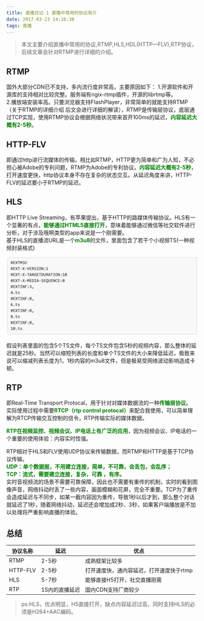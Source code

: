 ```yaml
---
title: 直播日记-1 直播中常用的协议简介
date: 2017-03-23 14:16:38
tags: 直播
---
```


>本文主要介绍直播中常用的协议,RTMP,HLS,HDL(HTTP—FLV),RTP协议，后续文章会针对RTMP进行详细的介绍。

## RTMP
国外大部分CDN已不支持，多内流行度非常高，主要原因如下：
1.开源软件和开源库的支持相对比较完整。服务端有ngix-rtmp插件，开源的librtmp等。<br>
2.播放端安装率高。只要浏览器支持FlashPlayer，非常简单的就能支持RTMP（关于RTMP的详细介绍 后文会进行详细的解读），RTMP是传输层协议，底层通过TCP实现，使用RTMP协议会根据网络状况带来首开100ms的延迟，<font color = 'green'>**内容延迟大概有2-5秒**</font>。<br>

## HTTP-FLV
即通过http进行流媒体的传输。相比如RTMP，HTTP更为简单和广为人知，不必担心被Adobe的专利问题，RTMP为Adobe的专利协议。<font color = 'green'>**内容延迟大概有2-5秒**</font>，打开速度更快，http协议本身不存在复杂的状态交互。从延迟角度来讲，HTTP-FLV的延迟要小于RTMP的延迟。

## HLS
即HTTP Live Streaming，有苹果提出，基于HTTP的路媒体传输协议。HLS有一个显著的有点，<font color = 'green'>**能够通过HTML5直接打开**</font>，意味着能够通过微信等社交软件进行分析，对于涉及哦啊类型的app来说是一个刚需要。
<br>
基于HLS的直播流URL是一个<font color = 'green'>**m3u8**</font>的文件，里面包含了若干个小视频TS(一种视频封装格式)<br>

![Atl text](https://github.com/jackytianhappy/ImgSource/blob/master/m3u8%20ts.jpg?raw=true)

假设列表里面的包含5个TS文件，每个TS文件包含5秒的视频内容，那么整体的延迟就是25秒。当然可以缩短列表的长度和单个TS文件的大小来降低延迟，极致来说可以缩减列表长度为1，1秒内容的m3u8文件，但是极易受网络波动影响造成卡顿。

## RTP
即Real-Time Transport Protocal，用于针对对媒体数据流的一种<font color = 'green'>**传输层协议**</font>。<br>
实际使用过程中需要<font color = 'green'>**RTCP（rtp control protocal）**</font>来配合我使用，可以简单理解为RTCP传输交互控制的信令，RTP传输实际的媒体数据。<br>

<font color = 'green'>**RTP在视频监控、视频会议、IP电话上有广泛的应用**</font>，因为视频会议、IP电话的一个重要的使用体验：内容实时性强。

RTP相对于HLS和FLV使用UDP协议来传输数据，而RTMP和HTTP是基于TCP协议传输。<br>
<font color = 'green'>**UDP：单个数据报，不用建立连接，简单，不可靠，会丢包，会乱序；<br>
TCP：流式，需要建立连接，复杂，可靠 ，有序。**</font>
<br>
实时音视频流的场景不需要可靠保障，因此也不需要有重传的机制，实时的看到图像声音，网络抖动时丢了一些内容，画面模糊和花屏，完全不重要。TCP为了重传会造成延迟与不同步，如某一截内容因为重传，导致1秒以后才到，那么整个对话就延迟了1秒，随着网络抖动，延迟还会增加成2秒、3秒，如果客户端播放是不加以处理将严重影响直播的体验。

## 总结
| 协议名称| 延迟 |优点|
| ------| ------ | ------ |
|RTMP|2-5秒|成熟框架比较多|
|HTTP-FLV|2-5秒|打开速度快，通内容延迟，打开速度快于rtmp|
|HLS|5-7秒|能够直接H5打开，社交直播刚需|
|RTP|1S内的直播延迟|国内CDN支持厂商较少|

>ps:HLS，优点明显，H5直接打开，缺点内容延迟过高，同时支持HLS的必须是H264+AAC编码。













